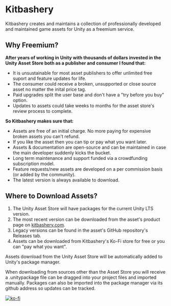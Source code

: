 # Kitbashery

Kitbashery creates and maintains a collection of professionally developed and maintained game assets for Unity as a freemium service.

## Why Freemium?

<b>After years of working in Unity with thousands of dollars invested in the Unity Asset Store both as a publisher and consumer I found that:</b>

* It is unsustainable for most asset publishers to offer unlimited free suport and feature updates for life.
* The consumer could receive a broken, unsupported or close source asset no matter the inital price tag.
* Paid upgrades split the user base and don't have a "try before you buy" option.
* Updates to assets could take weeks to months for the asset store's review process to complete.

<b>So Kitbashery makes sure that:</b>

* Assets are free of an initial charge. No more paying for expensive broken assets you can't refund.
* If you like the asset then you can tip or pay what you want later.
* Assets & documentation are open-source and can be maintained in case the main developer suddenly kicks the bucket.
* Long term maintenance and support funded via a crowdfunding subscription model.
* Feature requests/new assets are developed on a per commission basis (or added by the community).
* The latest version is always available to download.


## Where to Download Assets?

1. The Unity Asset Store will have packages for the current Unity LTS version.
2. The most recent version can be downloaded from the asset's product page on <a href="https://kitbashery.com/">kitbashery.com</a>.
3. Legacy versions can be found in the asset's GitHub repository's Releases tab.
4. Assets can be downloaded from Kitbashery's Ko-Fi store for free or you can "pay what you want".

Assets download from the Unity Asset Store will be automatically added to Unity's package manager.

When downloading from sources other than the Asset Store you will receive a .unitypackage file can be dragged into your project files and imported manually. Packages can also be imported into the package manager via its github address so updates can be tracked.

[![ko-fi](https://ko-fi.com/img/githubbutton_sm.svg)](https://ko-fi.com/S6S8EKDY5)
